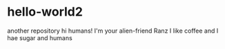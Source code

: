 # hello-world2
another repository 
hi humans!
I'm your alien-friend Ranz
I like coffee and I hae sugar and humans
